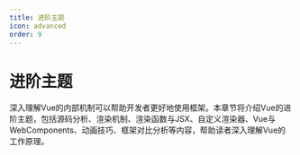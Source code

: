 ```yaml
---
title: 进阶主题
icon: advanced
order: 9
---
```


# 进阶主题

深入理解Vue的内部机制可以帮助开发者更好地使用框架。本章节将介绍Vue的进阶主题，包括源码分析、渲染机制、渲染函数与JSX、自定义渲染器、Vue与WebComponents、动画技巧、框架对比分析等内容，帮助读者深入理解Vue的工作原理。
